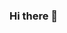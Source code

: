 ### Hi there 👋

<!--
**hypnguyen1209/hypnguyen1209** is a ✨ _special_ ✨ repository because its `README.md` (this file) appears on your GitHub profile.

# Hi 👋, I'm Nguyen Van Hiep

### I'm fresher Web Full Stack Developer. I passionate about technology, always want to explore new technologies.

![hypnguyen1209](https://komarev.com/ghpvc/?username=hypnguyen1209)

![vuejs](https://konpa.github.io/devicon/devicon.git/icons/vuejs/vuejs-original-wordmark.svg) ![react](https://konpa.github.io/devicon/devicon.git/icons/react/react-original-wordmark.svg) ![bootstrap](https://konpa.github.io/devicon/devicon.git/icons/bootstrap/bootstrap-plain.svg) ![c](https://konpa.github.io/devicon/devicon.git/icons/c/c-original.svg) ![css3](https://konpa.github.io/devicon/devicon.git/icons/css3/css3-original-wordmark.svg) ![html5](https://konpa.github.io/devicon/devicon.git/icons/html5/html5-original-wordmark.svg) ![javascript](https://konpa.github.io/devicon/devicon.git/icons/javascript/javascript-original.svg) ![mongodb](https://konpa.github.io/devicon/devicon.git/icons/mongodb/mongodb-original-wordmark.svg) ![mysql](https://konpa.github.io/devicon/devicon.git/icons/mysql/mysql-original-wordmark.svg) ![php](https://konpa.github.io/devicon/devicon.git/icons/php/php-original.svg) ![sass](https://konpa.github.io/devicon/devicon.git/icons/sass/sass-original.svg) ![nodejs](https://konpa.github.io/devicon/devicon.git/icons/nodejs/nodejs-original-wordmark.svg) ![linux](https://konpa.github.io/devicon/devicon.git/icons/linux/linux-original.svg) ![redux](https://konpa.github.io/devicon/devicon.git/icons/redux/redux-original.svg)

![hypnguyen1209](https://github-readme-stats.vercel.app/api?username=hypnguyen1209&show_icons=true)

[![hypnguyen1209](https://cdn.jsdelivr.net/npm/simple-icons@3.0.1/icons/linkedin.svg)](https://linkedin.com/in/hypnguyen1209) [![hypnguyen1209](https://cdn.jsdelivr.net/npm/simple-icons@3.0.1/icons/codesandbox.svg)](https://codesandbox.com/hypnguyen1209)
